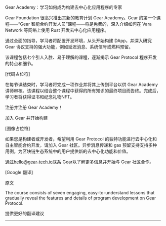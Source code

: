 Gear Academy：学习如何成为构建去中心化应用程序的专家

Gear Foundation 很高兴推出其新的教育计划 Gear Academy。Gear
的第一个课程——“Gear 智能合约开发人员”课程——将是免费的，深入介绍如何在
Vara Network 等网络上使用 Rust 开发去中心化应用程序。

通过全面的指导，学习者将配置开发环境，从头开始构建 DApp，并深入研究 Gear
协议支持的强大功能，例如延迟消息、系统信号或燃料预留。

该课程包括七个引人入胜、易于理解的课程，逐渐揭示 Gear Protocol
程序开发的特点和细节。

[代码占位符]

在每节课结束时，学习者将完成一项作业并将其上传到平台以供 Gear Academy
讲师审核。该课程以结合整个课程中获得的所有知识的最终项目而告终。完成后，学习者将获得证书和纪念礼物NFT。

注册并注册 Gear Academy！

加入 Gear 并开始构建

[图像占位符]

如果您是构建者或开发者，希望利用 Gear Protocol
的独特功能进行去中心化和自主智能合约开发，请加入 Gear
社区。异步消息传递和 gas
预留支持支持多种用例，为区块链生态系统中的用户提供新的去中心化功能和价值。

通过hello@gear-tech.io联系 Gear以了解更多信息并开始与 Gear 社区合作。

[Google 翻译]

原文

The course consists of seven engaging, easy-to-understand lessons that
gradually reveal the features and details of program development on Gear
Protocol.

提供更好的翻译建议

------------------------------------------------------------------------
